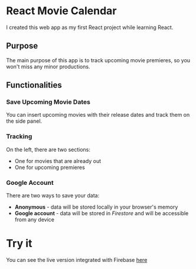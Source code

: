 # React Movie Calendar

I created this web app as my first React project while learning React.

## Purpose

The main purpose of this app is to track upcoming movie premieres, so you won't miss any minor productions.

## Functionalities

### Save Upcoming Movie Dates

You can insert upcoming movies with their release dates and track them on the side panel.

### Tracking

On the left, there are two sections:

- One for movies that are already out
- One for upcoming premieres

### Google Account

There are two ways to save your data:

- **Anonymous** - data will be stored locally in your browser's memory
- **Google account** - data will be stored in _Firestore_ and will be accessible from any device

# Try it

You can see the live version integrated with Firebase [here](https://movie-calendar-martinez.web.app/)

